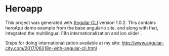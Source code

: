 # Heroapp

This project was generated with [Angular CLI](https://github.com/angular/angular-cli) version 1.0.2.
This contains heroApp demo example from the base angulario site, and along with that, integrated the multilingual i18n internationalization and ion slider .

Steps for doing internationalization available at my site: http://www.angular-city.com/2017/06/i18n-with-angular-cli.html


